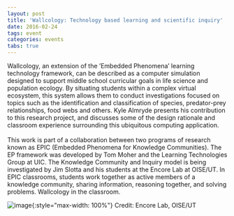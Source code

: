 ```yaml
---
layout: post
title: 'Wallcology: Technology based learning and scientific inquiry'
date: 2016-02-24
tags: event
categories: events
tabs: true
---
```


Wallcology, an extension of the &rsquo;Embedded Phenomena&rsquo; learning technology framework, can be described as a computer simulation designed to support middle school curricular goals in life science and population ecology. By situating students within a complex virtual ecosystem, this system allows them to conduct investigations focused on topics such as the identification and classification of species, predator-prey relationships, food webs and others. Kyle Almryde presents his contribution to this research project, and discusses some of the design rationale and classroom experience surrounding this ubiquitous computing application.<br><br>
This work is part of a collaboration between two programs of research known as EPIC (Embedded Phenomena for Knowledge Communities). The EP framework was developed by Tom Moher and the Learning Technologies Group at UIC. The Knowledge Community and Inquiry model is being investigated by Jim Slotta and his students at the Encore Lab at OISE/UT. In EPIC classrooms, students work together as active members of a knowledge community, sharing information, reasoning together, and solving problems.
Wallcology in the classroom.

![image](https://www.evl.uic.edu/output/originals/wallcologyenncorelab.jpg-srcw.jpg){:style="max-width: 100%"}
Credit: Encore Lab, OISE/UT


